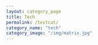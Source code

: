 ```yaml
---
layout: category_page
title: Tech
permalink: /testcat/
category_name: "tech"
category_image: "/img/matrix.jpg"
---
```

